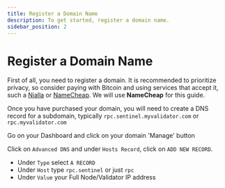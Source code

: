 ```yaml
---
title: Register a Domain Name
description: To get started, register a domain name.
sidebar_position: 2
---
```


# Register a Domain Name

First of all, you need to register a domain. It is recommended to prioritize privacy, so consider paying with Bitcoin and using services that accept it, such a [Njalla](https://njal.la/) or [NameCheap](https://www.namecheap.com/). We will use **NameCheap** for this guide.

Once you have purchased your domain, you will need to create a DNS record for a subdomain, typically `rpc.sentinel.myvalidator.com` or `rpc.myvalidator.com`

Go on your Dashboard and click on your domain 'Manage' button

Click on `Advanced DNS` and under `Hosts Record`, click on `ADD NEW RECORD`.
- Under `Type` select `A RECORD`
- Under `Host` type `rpc.sentinel` or just `rpc`
- Under `Value` your Full Node/Validator IP address